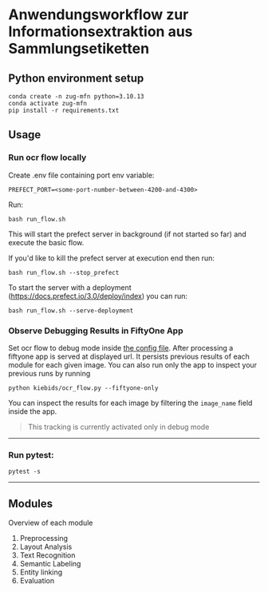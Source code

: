 # Anwendungsworkflow zur Informationsextraktion aus Sammlungsetiketten

## Python environment setup
```
conda create -n zug-mfn python=3.10.13
conda activate zug-mfn
pip install -r requirements.txt
```

## Usage

### Run ocr flow locally

Create .env file containing port env variable:
```
PREFECT_PORT=<some-port-number-between-4200-and-4300>
```
Run: 
```
bash run_flow.sh
```
This will start the prefect server in background (if not started so far) and execute the basic flow.

If you'd like to kill the prefect server at execution end then run:
```
bash run_flow.sh --stop_prefect
```

To start the server with a deployment (https://docs.prefect.io/3.0/deploy/index) you can run:
```
bash run_flow.sh --serve-deployment
```

### Observe Debugging Results in FiftyOne App

Set ocr flow to debug mode inside [the config file](./configs/default_config.yml). After processing a fiftyone app is served at displayed url. It persists previous results of each module for each given image.
You can also run only the app to inspect your previous runs by running
```
python kiebids/ocr_flow.py --fiftyone-only   
```

You can inspect the results for each image by filtering the `image_name` field inside the app.

> This tracking is currently activated only in debug mode
----
### Run pytest:

```
pytest -s
```

-----



## Modules
Overview of each module 

1. Preprocessing 
2. Layout Analysis 
3. Text Recognition
4. Semantic Labeling
5. Entity linking 
6. Evaluation
